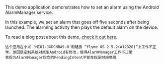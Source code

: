 This demo application demonstrates how to set an alarm using the Android AlarmManager service.

In this example, we set an alarm that goes off five seconds after being launched.  The alarming activity then plays the default alarm on the device.

To read a blog post about this demo, [check it out here](http://nerdwin15.com/2013/04/android-creating-an-alarm-with-alarmmanager/).

```
这个应用在小米 'MIUI-JXDCNBA9.0'和魅族 “flyme OS 2.5.2(A12328)”上工作不正常，原因是定制系统对原生Android有修改，使得AlarmManager工作不正常
表现为AlarmManager指向的PendingIntent不能在指定时间唤醒


```
